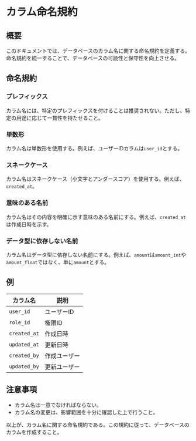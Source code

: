 # カラム命名規約

## 概要

このドキュメントでは、データベースのカラム名に関する命名規約を定義する。  
命名規約を統一することで、データベースの可読性と保守性を向上させる。

## 命名規約

### プレフィックス

カラム名には、特定のプレフィックスを付けることは推奨されない。ただし、特定の用途に応じて一貫性を持たせること。

### 単数形

カラム名は単数形を使用する。例えば、ユーザーIDカラムは`user_id`とする。

### スネークケース

カラム名はスネークケース（小文字とアンダースコア）を使用する。例えば、`created_at`。

### 意味のある名前

カラム名はその内容を明確に示す意味のある名前にする。例えば、`created_at`は作成日時を示す。

### データ型に依存しない名前

カラム名はデータ型に依存しない名前にする。例えば、`amount`は`amount_int`や`amount_float`ではなく、単に`amount`とする。

## 例

| カラム名           | 説明                     |
|--------------------|--------------------------|
| `user_id`          | ユーザーID               |
| `role_id`          | 権限ID                   |
| `created_at`       | 作成日時                 |
| `updated_at`       | 更新日時                 |
| `created_by`       | 作成ユーザー             |
| `updated_by`       | 更新ユーザー             |

## 注意事項

- カラム名は一意でなければならない。
- カラム名の変更は、影響範囲を十分に確認した上で行うこと。

以上が、カラム名に関する命名規約である。この規約に従って、データベースのカラムを作成すること。